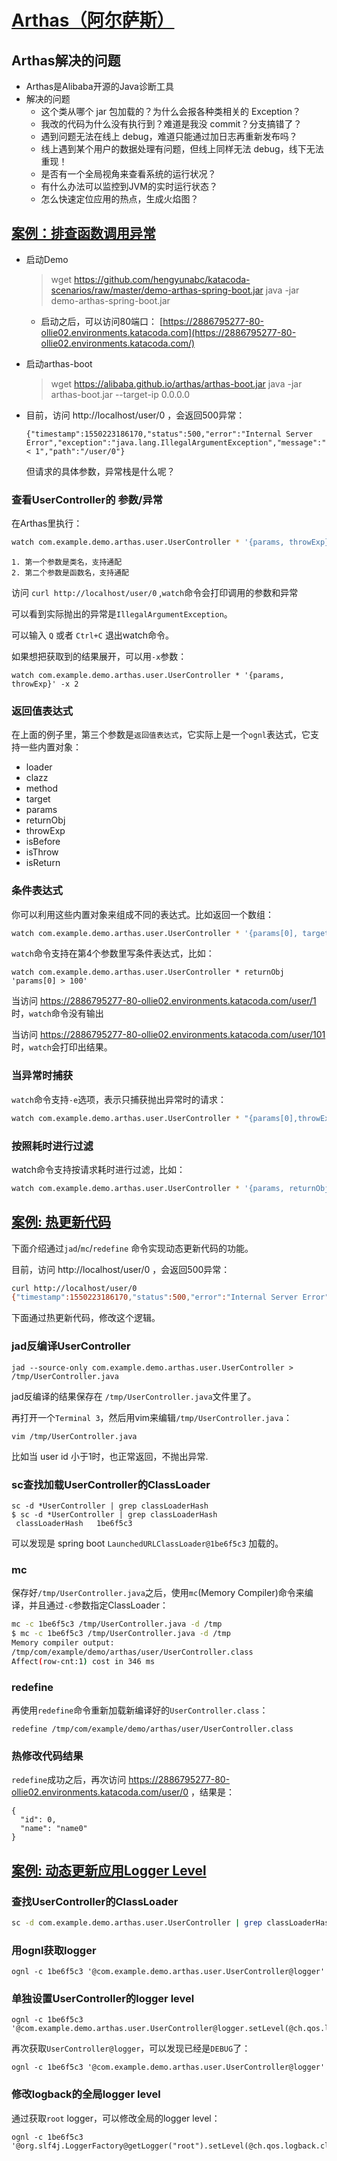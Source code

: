 # [Arthas（阿尔萨斯）](https://alibaba.github.io/arthas/)

## Arthas解决的问题

* Arthas是Alibaba开源的Java诊断工具
* 解决的问题
  * 这个类从哪个 jar 包加载的？为什么会报各种类相关的 Exception？
  * 我改的代码为什么没有执行到？难道是我没 commit？分支搞错了？
  * 遇到问题无法在线上 debug，难道只能通过加日志再重新发布吗？
  * 线上遇到某个用户的数据处理有问题，但线上同样无法 debug，线下无法重现！
  * 是否有一个全局视角来查看系统的运行状况？
  * 有什么办法可以监控到JVM的实时运行状态？
  * 怎么快速定位应用的热点，生成火焰图？

## [案例：排查函数调用异常](https://alibaba.github.io/arthas/arthas-tutorials?language=cn&id=arthas-advanced)

* 启动Demo

  > wget https://github.com/hengyunabc/katacoda-scenarios/raw/master/demo-arthas-spring-boot.jar java -jar demo-arthas-spring-boot.jar

  * 启动之后，可以访问80端口： [https://2886795277-80-ollie02.environments.katacoda.com](https://2886795277-80-ollie02.environments.katacoda.com/)

* 启动arthas-boot

  > wget https://alibaba.github.io/arthas/arthas-boot.jar java -jar arthas-boot.jar --target-ip 0.0.0.0

* 目前，访问 http://localhost/user/0 ，会返回500异常：

  ```
  {"timestamp":1550223186170,"status":500,"error":"Internal Server Error","exception":"java.lang.IllegalArgumentException","message":"id < 1","path":"/user/0"}
  ```

  但请求的具体参数，异常栈是什么呢？

### 查看UserController的 参数/异常

  在Arthas里执行：

  ```bash
  watch com.example.demo.arthas.user.UserController * '{params, throwExp}'
  ```

    1. 第一个参数是类名，支持通配
    2. 第二个参数是函数名，支持通配

  访问 `curl http://localhost/user/0` ,`watch`命令会打印调用的参数和异常

  可以看到实际抛出的异常是`IllegalArgumentException`。

  可以输入 `Q` 或者 `Ctrl+C` 退出watch命令。

  如果想把获取到的结果展开，可以用`-x`参数：

  ```
  watch com.example.demo.arthas.user.UserController * '{params, throwExp}' -x 2
  ```

### 返回值表达式

  在上面的例子里，第三个参数是`返回值表达式`，它实际上是一个`ognl`表达式，它支持一些内置对象：

  - loader
  - clazz
  - method
  - target
  - params
  - returnObj
  - throwExp
  - isBefore
  - isThrow
  - isReturn

### 条件表达式

你可以利用这些内置对象来组成不同的表达式。比如返回一个数组：

```bash
watch com.example.demo.arthas.user.UserController * '{params[0], target, returnObj}'
```

`watch`命令支持在第4个参数里写条件表达式，比如：

```
watch com.example.demo.arthas.user.UserController * returnObj 'params[0] > 100'
```

当访问 https://2886795277-80-ollie02.environments.katacoda.com/user/1 时，`watch`命令没有输出

当访问 https://2886795277-80-ollie02.environments.katacoda.com/user/101 时，`watch`会打印出结果。

### 当异常时捕获

`watch`命令支持`-e`选项，表示只捕获抛出异常时的请求：

```bash
watch com.example.demo.arthas.user.UserController * "{params[0],throwExp}" -e
```

### 按照耗时进行过滤

watch命令支持按请求耗时进行过滤，比如：

```bash
watch com.example.demo.arthas.user.UserController * '{params, returnObj}' '#cost>200'
```

## [案例: 热更新代码](https://alibaba.github.io/arthas/arthas-tutorials?language=cn&id=arthas-advanced)

下面介绍通过`jad`/`mc`/`redefine` 命令实现动态更新代码的功能。

目前，访问 http://localhost/user/0 ，会返回500异常：

```bash
curl http://localhost/user/0
{"timestamp":1550223186170,"status":500,"error":"Internal Server Error","exception":"java.lang.IllegalArgumentException","message":"id < 1","path":"/user/0"}
```

下面通过热更新代码，修改这个逻辑。

### jad反编译UserController

```
jad --source-only com.example.demo.arthas.user.UserController > /tmp/UserController.java
```

jad反编译的结果保存在 `/tmp/UserController.java`文件里了。

再打开一个`Terminal 3`，然后用vim来编辑`/tmp/UserController.java`：

```
vim /tmp/UserController.java
```

比如当 user id 小于1时，也正常返回，不抛出异常.

### sc查找加载UserController的ClassLoader

```
sc -d *UserController | grep classLoaderHash
$ sc -d *UserController | grep classLoaderHash
 classLoaderHash   1be6f5c3
```

可以发现是 spring boot `LaunchedURLClassLoader@1be6f5c3` 加载的。

### mc

保存好`/tmp/UserController.java`之后，使用`mc`(Memory Compiler)命令来编译，并且通过`-c`参数指定ClassLoader：

```bash
mc -c 1be6f5c3 /tmp/UserController.java -d /tmp
$ mc -c 1be6f5c3 /tmp/UserController.java -d /tmp
Memory compiler output:
/tmp/com/example/demo/arthas/user/UserController.class
Affect(row-cnt:1) cost in 346 ms
```

### redefine

再使用`redefine`命令重新加载新编译好的`UserController.class`：

```
redefine /tmp/com/example/demo/arthas/user/UserController.class
```

### 热修改代码结果

`redefine`成功之后，再次访问 https://2886795277-80-ollie02.environments.katacoda.com/user/0 ，结果是：

```
{
  "id": 0,
  "name": "name0"
}
```

## [案例: 动态更新应用Logger Level](https://alibaba.github.io/arthas/arthas-tutorials?language=cn&id=arthas-advanced)

### 查找UserController的ClassLoader

```bash
sc -d com.example.demo.arthas.user.UserController | grep classLoaderHash

```

### 用ognl获取logger

```
ognl -c 1be6f5c3 '@com.example.demo.arthas.user.UserController@logger'

```

### 单独设置UserController的logger level

```
ognl -c 1be6f5c3 '@com.example.demo.arthas.user.UserController@logger.setLevel(@ch.qos.logback.classic.Level@DEBUG)'
```

再次获取`UserController@logger`，可以发现已经是`DEBUG`了：

```
ognl -c 1be6f5c3 '@com.example.demo.arthas.user.UserController@logger'
```

### 修改logback的全局logger level

通过获取`root` logger，可以修改全局的logger level：

```
ognl -c 1be6f5c3 '@org.slf4j.LoggerFactory@getLogger("root").setLevel(@ch.qos.logback.classic.Level@DEBUG)'
```


